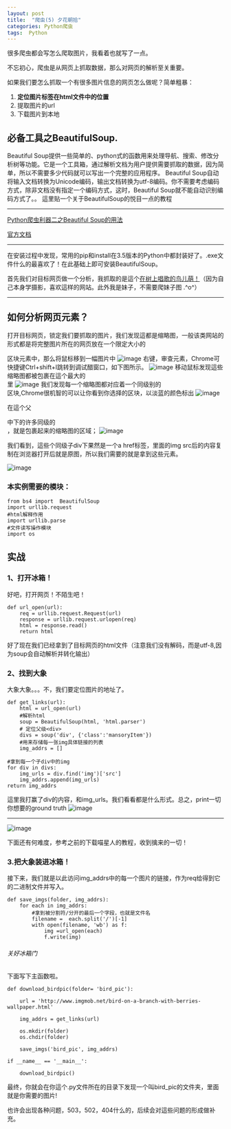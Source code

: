 ```yaml
---
layout: post
title:  "爬虫(5) 夕花朝拾"
categories: Python爬虫
tags:  Python
---
```


很多爬虫都会写怎么爬取图片，我看着也就写了一点。

不忘初心，爬虫是从网页上抓取数据，那么对网页的解析至关重要。

如果我们要怎么抓取一个有很多图片信息的网页怎么做呢？简单粗暴：



1.  **定位图片标签在html文件中的位置**
1. 提取图片的url
1. 下载图片到本地

## 必备工具之BeautifulSoup.
Beautiful Soup提供一些简单的、python式的函数用来处理导航、搜索、修改分析树等功能。它是一个工具箱，通过解析文档为用户提供需要抓取的数据，因为简单，所以不需要多少代码就可以写出一个完整的应用程序。
Beautiful Soup自动将输入文档转换为Unicode编码，输出文档转换为utf-8编码。你不需要考虑编码方式，除非文档没有指定一个编码方式，这时，Beautiful Soup就不能自动识别编码方式了。。
這里贴一个关于BeautifulSoup的悦目一点的教程

---

[Python爬虫利器二之Beautiful Soup的用法](http://cuiqingcai.com/1319.html)

[官方文档](https://www.crummy.com/software/BeautifulSoup/bs4/doc/index.zh.html#id17)

---

在安装过程中发现，常用的pip和install在3.5版本的Python中都封装好了。.exe文件什么的最喜欢了！在此基础上即可安装BeautifulSoup。

首先我们对目标网页做一个分析，我抓取的是這个[在树上唱歌的鸟儿萌！](http://www.imgmob.net/bird-on-a-branch-with-berries-wallpaper.html)（因为自己本身学摄影，喜欢這样的网站。此外我是妹子，不需要爬妹子图 \.\^o^）

---
## 如何分析网页元素？

打开目标网页，锁定我们要抓取的图片，我们发现這都是缩略图，一般该类网站的形式都是将完整图片所在的网页放在一个限定大小的<div>区块元素中，那么将鼠标移到一幅图片中
![image](http://7xq62e.com1.z0.glb.clouddn.com/web_spider(2)QQ%E6%88%AA%E5%9B%BE20160524202154.jpg)
右键，审查元素，Chrome可快捷键Ctrl+shift+I跳转到调试醋窗口，如下图所示。
![image](http://7xq62e.com1.z0.glb.clouddn.com/web_spider(2)href.jpg)
移动鼠标发现這些缩略图都被包裹在這个最大的<div>里
![image](http://7xq62e.com1.z0.glb.clouddn.com/web_spider(2)all.jpg)
我们发现每一个缩略图都对应着一个同级别的<div>区块,Chrome很机智的可以让你看到你选择的区块，以淡蓝的颜色标出
![image](http://7xq62e.com1.z0.glb.clouddn.com/web_spider(2)child_example.jpg)


在這个父<div>中下的许多同级的<div>，就是包裹起来的缩略图的区域；
![image](http://7xq62e.com1.z0.glb.clouddn.com/web_spider(2)child_example.jpg)


我们看到，這些个同级子div下果然是一个a href标签，里面的img src后的内容复制在浏览器打开后就是原图，所以我们需要的就是拿到这些元素。

![image](http://7xq62e.com1.z0.glb.clouddn.com/web_spider(2)href.jpg)


### 本实例需要的模块：
    from bs4 import  BeautifulSoup
    import urllib.request
    #html解释作用
    import urllib.parse
    #文件读写操作模块
    import os
    
## 实战
    
### 1、打开冰箱！
好吧，打开网页！不陌生吧！

    def url_open(url):
        req = urllib.request.Request(url)
        response = urllib.request.urlopen(req)
        html = response.read()
        return html

好了现在我们已经拿到了目标网页的html文件（注意我们没有解码，而是utf-8,因为soup会自动解析并转化输出）

### 2、找到大象
大象大象。。。不，我们要定位图片的地址了。

    def get_links(url):
        html = url_open(url)
        #解析html
        soup = BeautifulSoup(html, 'html.parser')
        # 定位父级<div>
        divs = soup('div', {'class':'mansoryItem'})
        #用来存储每一张img具体链接的列表
        img_addrs = []
    
    #拿到每一个子div中的img
    for div in divs:
        img_urls = div.find('img')['src']
        img_addrs.append(img_urls)
    return img_addrs
這里我打赢了div的内容，和img_urls。我们看看都是什么形式。总之，print一切你想要的ground truth
![image](http://7xq62e.com1.z0.glb.clouddn.com/web_spider(2)divs.jpg)

---

![image](http://7xq62e.com1.z0.glb.clouddn.com/web_spider(2)img_linl.jpg)

下面还有何难度，参考之前的下载喵星人的教程，收到擒来的一切！

### 3.把大象装进冰箱！

接下来，我们就是以此访问img_addrs中的每一个图片的链接，作为req给得到它的二进制文件并写入。
    
    def save_imgs(folder, img_addrs):
        for each in img_addrs:
            #拿到被分割符/分开的最后一个字段，也就是文件名
            filename =  each.split('/')[-1]
            with open(filename, 'wb') as f:
                img =url_open(each)
                f.write(img)
                
###### 关好冰箱门

下面写下主函数啦。
    
    def download_birdpic(folder= 'bird_pic'):

        url = 'http://www.imgmob.net/bird-on-a-branch-with-berries-wallpaper.html'
    
        img_addrs = get_links(url)
        
        os.mkdir(folder)
        os.chdir(folder)
        
        save_imgs('bird_pic', img_addrs)
    
    if __name__ == '__main__':

        download_birdpic()
        
最终，你就会在你這个.py文件所在的目录下发现一个叫bird_pic的文件夹，里面就是你需要的图片!

也许会出现各种问题，503，502，404什么的，后续会对這些问题的形成做补充。

        

    





